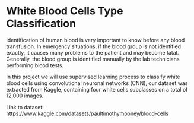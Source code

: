 # White Blood Cells Type Classification

Identification of human blood is very important to know before any blood transfusion. In emergency situations, if the blood group is not identified exactly, it causes many problems to the patient and may become fatal. Generally, the blood group is identified manually by the lab technicians performing blood tests. 

In this project we will use supervised learning process to classify white blood cells using convolutional neuronal networks (CNN), our dataset was extracted from Kaggle, containing four white cells subclasses on a total of 12,000 images.

Link to dataset: https://www.kaggle.com/datasets/paultimothymooney/blood-cells
